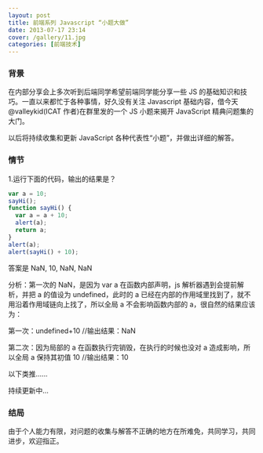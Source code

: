 ```yaml
---
layout: post
title: 前端系列 Javascript “小题大做”
date: 2013-07-17 23:14
cover: /gallery/11.jpg
categories: [前端技术]
---
```


### 背景

在内部分享会上多次听到后端同学希望前端同学能分享一些 JS 的基础知识和技巧。一直以来都忙于各种事情，好久没有关注 Javascript 基础内容，借今天@valleykid(ICAT 作者)在群里发的一个 JS 小题来揭开 JavaScript 精典问题集的大门。

以后将持续收集和更新 JavaScript 各种代表性“小题”，并做出详细的解答。

<!--more-->

### 情节

1.运行下面的代码，输出的结果是？

```javascript
var a = 10;
sayHi();
function sayHi() {
  var a = a + 10;
  alert(a);
  return a;
}
alert(a);
alert(sayHi() + 10);
```

答案是 NaN, 10, NaN, NaN

分析：第一次的 NaN，是因为 var a 在函数内部声明，js 解析器遇到会提前解析，并把 a 的值设为 undefined，此时的 a 已经在内部的作用域里找到了，就不用沿着作用域链向上找了，所以全局 a 不会影响函数内部的 a，很自然的结果应该为：

第一次：undefined+10 //输出结果：NaN

第二次：因为局部的 a 在函数执行完销毁，在执行的时候也没对 a 造成影响，所以全局 a 保持其初值 10 //输出结果：10

以下类推......

持续更新中...

### 结局

由于个人能力有限，对问题的收集与解答不正确的地方在所难免，共同学习，共同进步，欢迎指正。
